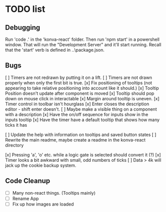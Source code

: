 # TODO list

## Debugging

Run 'code .' in the 'konva-react' folder.  Then run 'npm start' in a powershell window.  That will run the "Development Server"
and it'll start running.  Recall that the 'start' verb is defined in ..\package.json.

## Bugs

  [ ] Timers are not redrawn by putting it on a lift.
  [ ] Timers are not drawn properly when only the first bit is true.
  [x] Fix positioning of tooltips (not appearing to take relative positioning into account like it should.)
  [x] Tooltip Position doesn't update after component is moved
  [x] Tooltip should pop down on mouse click in interactable
  [x] Margin around tooltip is uneven.
  [x] Timer control in toolbar isn't hourglass
  [x] Enter closes the description editor - shift enter doesn't.
  [ ] Maybe make a visible thing on a component with a description
  [x] Have the on/off sequence for inputs show in the inputs tooltip
  [x] Have the timer have a default tooltip that shows how many ticks it has

  [ ] Update the help with information on tooltips and saved button states
  [ ] Rewrite the main readme, maybe create a readme in the konva-react directory

  [x] Pressing 'a', 'o' etc. while a logic gate is selected should convert it (?)
  [x] Timer looks a bit awkward with small, odd numbers of ticks
  [ ] Data > 4k will jack up the cookie backup system.

## Code Cleanup

- [ ] Many non-react things.  (Tooltips mainly)
- [ ] Rename App
- [ ] Fix up how images are loaded
